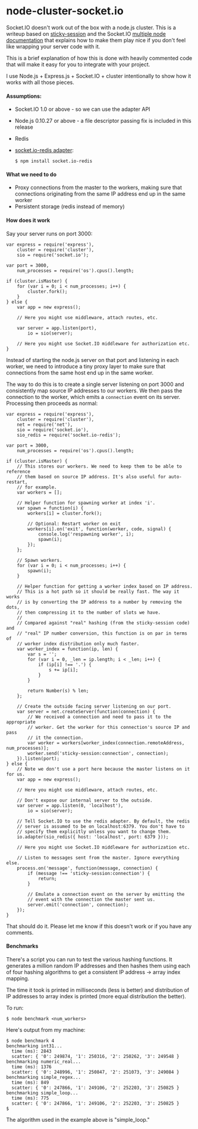 node-cluster-socket.io
======================

Socket.IO doesn't work out of the box with a node.js cluster. This is a writeup based on [sticky-session](https://github.com/indutny/sticky-session) and the Socket.IO [multiple node documentation](http://socket.io/docs/using-multiple-nodes/) that explains how to make them play nice if you don't feel like wrapping your server code with it.

This is a brief explanation of how this is done with heavily commented code that will make it easy for you to integrate with your project.

I use Node.js + Express.js + Socket.IO + cluster intentionally to show how it works with all those pieces.

#### Assumptions:

  * Socket.IO 1.0 or above - so we can use the adapter API
  * Node.js 0.10.27 or above - a file descriptor passing fix is included in this release
  * Redis
  * [socket.io-redis adapter](https://github.com/automattic/socket.io-redis):
  
	```
	$ npm install socket.io-redis
	```

#### What we need to do

  * Proxy connections from the master to the workers, making sure that connections originating from the same IP address end up in the same worker
  * Persistent storage (redis instead of memory)

#### How does it work

Say your server runs on port 3000:

```
var express = require('express'),
    cluster = require('cluster'),
    sio = require('socket.io');

var port = 3000,
    num_processes = require('os').cpus().length;

if (cluster.isMaster) {
	for (var i = 0; i < num_processes; i++) {
		cluster.fork();
	}
} else {
	var app = new express();
	
	// Here you might use middleware, attach routes, etc.
	
	var server = app.listen(port),
	    io = sio(server);
	    
	// Here you might use Socket.IO middleware for authorization etc.
}
```

Instead of starting the node.js server on that port and listening in each worker, we need to introduce a tiny proxy layer to make sure that connections from the same host end up in the same worker.

The way to do this is to create a single server listening on port 3000 and consistently map source IP addresses to our workers. We then pass the connection to the worker, which emits a `connection` event on its server. Processing then proceeds as normal:

```
var express = require('express'),
    cluster = require('cluster'),
    net = require('net'),
    sio = require('socket.io'),
    sio_redis = require('socket.io-redis');

var port = 3000,
    num_processes = require('os').cpus().length;

if (cluster.isMaster) {
	// This stores our workers. We need to keep them to be able to reference
	// them based on source IP address. It's also useful for auto-restart,
	// for example.
	var workers = [];
	
	// Helper function for spawning worker at index 'i'.
	var spawn = function(i) {
		workers[i] = cluster.fork();

		// Optional: Restart worker on exit
		workers[i].on('exit', function(worker, code, signal) {
			console.log('respawning worker', i);
			spawn(i);
		});
    };
    
    // Spawn workers.
	for (var i = 0; i < num_processes; i++) {
		spawn(i);
	}
	
	// Helper function for getting a worker index based on IP address.
	// This is a hot path so it should be really fast. The way it works
	// is by converting the IP address to a number by removing the dots,
	// then compressing it to the number of slots we have.
	//
	// Compared against "real" hashing (from the sticky-session code) and
	// "real" IP number conversion, this function is on par in terms of
	// worker index distribution only much faster.
	var worker_index = function(ip, len) {
		var s = '';
		for (var i = 0, _len = ip.length; i < _len; i++) {
			if (ip[i] !== '.') {
				s += ip[i];
			}
		}

		return Number(s) % len;
	};
	
	// Create the outside facing server listening on our port.
	var server = net.createServer(function(connection) {
		// We received a connection and need to pass it to the appropriate
		// worker. Get the worker for this connection's source IP and pass
		// it the connection.
		var worker = workers[worker_index(connection.remoteAddress, num_processes)];
		worker.send('sticky-session:connection', connection);
	}).listen(port);
} else {
    // Note we don't use a port here because the master listens on it for us.
	var app = new express();
	
	// Here you might use middleware, attach routes, etc.

	// Don't expose our internal server to the outside.
	var server = app.listen(0, 'localhost'),
		io = sio(server);
	
	// Tell Socket.IO to use the redis adapter. By default, the redis
	// server is assumed to be on localhost:6379. You don't have to
	// specify them explicitly unless you want to change them.
	io.adapter(sio_redis({ host: 'localhost', port: 6379 }));

	// Here you might use Socket.IO middleware for authorization etc.

	// Listen to messages sent from the master. Ignore everything else.
	process.on('message', function(message, connection) {
		if (message !== 'sticky-session:connection') {
			return;
		}
		
		// Emulate a connection event on the server by emitting the
		// event with the connection the master sent us.
		server.emit('connection', connection);
	});
}
```

That should do it. Please let me know if this doesn't work or if you have any comments.

#### Benchmarks

There's a script you can run to test the various hashing functions. It generates a million random IP addresses and then hashes them using each of four hashing algorithms to get a consistent IP address -> array index mapping. 

The time it took is printed in milliseconds (less is better) and distribution of IP addresses to array index is printed (more equal distribution the better).

To run:

```
$ node benchmark <num_workers>
```

Here's output from my machine:

```
$ node benchmark 4
benchmarking int31...
  time (ms): 2843
  scatter: { '0': 249874, '1': 250316, '2': 250262, '3': 249548 }
benchmarking numeric_real...
  time (ms): 1376
  scatter: { '0': 248996, '1': 250847, '2': 251073, '3': 249084 }
benchmarking simple_regex...
  time (ms): 849
  scatter: { '0': 247866, '1': 249106, '2': 252203, '3': 250825 }
benchmarking simple_loop...
  time (ms): 775
  scatter: { '0': 247866, '1': 249106, '2': 252203, '3': 250825 }
$

```

The algorithm used in the example above is "simple_loop."
